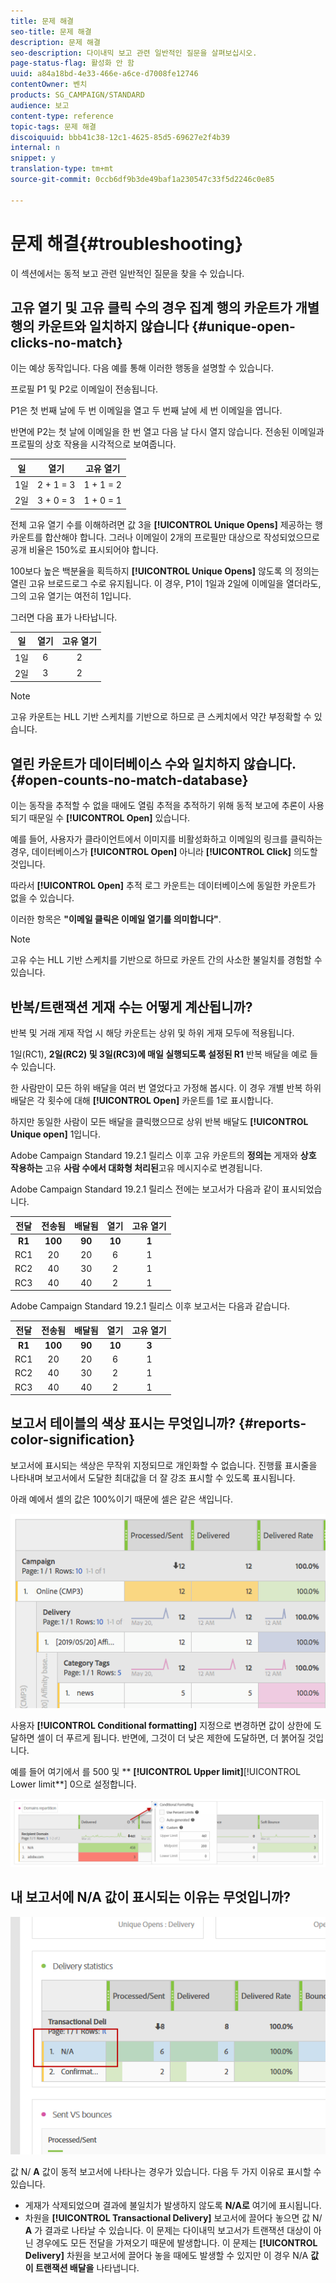```yaml
---
title: 문제 해결
seo-title: 문제 해결
description: 문제 해결
seo-description: 다이내믹 보고 관련 일반적인 질문을 살펴보십시오.
page-status-flag: 활성화 안 함
uuid: a84a18bd-4e33-466e-a6ce-d7008fe12746
contentOwner: 벤치
products: SG_CAMPAIGN/STANDARD
audience: 보고
content-type: reference
topic-tags: 문제 해결
discoiquuid: bbb41c38-12c1-4625-85d5-69627e2f4b39
internal: n
snippet: y
translation-type: tm+mt
source-git-commit: 0ccb6df9b3de49baf1a230547c33f5d2246c0e85

---
```



# 문제 해결{#troubleshooting}

이 섹션에서는 동적 보고 관련 일반적인 질문을 찾을 수 있습니다.

## 고유 열기 및 고유 클릭 수의 경우 집계 행의 카운트가 개별 행의 카운트와 일치하지 않습니다 {#unique-open-clicks-no-match}

이는 예상 동작입니다.
다음 예를 통해 이러한 행동을 설명할 수 있습니다.

프로필 P1 및 P2로 이메일이 전송됩니다.

P1은 첫 번째 날에 두 번 이메일을 열고 두 번째 날에 세 번 이메일을 엽니다.

반면에 P2는 첫 날에 이메일을 한 번 열고 다음 날 다시 열지 않습니다.
전송된 이메일과 프로필의 상호 작용을 시각적으로 보여줍니다.

<table> 
 <thead> 
  <tr> 
   <th align="center"> <strong>일</strong><br /> </th> 
   <th align="center"> <strong>열기</strong><br /> </th> 
   <th align="center"> <strong>고유 열기</strong><br /> </th> 
  </tr> 
 </thead> 
 <tbody> 
  <tr> 
   <td align="center"> 1일<br /> </td> 
   <td align="center"> 2 + 1 = 3<br /> </td> 
   <td align="center"> 1 + 1 = 2<br /> </td> 
  </tr> 
  <tr> 
   <td align="center"> 2일<br /> </td> 
   <td align="center"> 3 + 0 = 3<br /> </td> 
   <td align="center"> 1 + 0 = 1<br /> </td> 
  </tr>
 </tbody> 
</table>

전체 고유 열기 수를 이해하려면 값 3을 **[!UICONTROL Unique Opens]** 제공하는 행 카운트를 합산해야 합니다. 그러나 이메일이 2개의 프로필만 대상으로 작성되었으므로 공개 비율은 150%로 표시되어야 합니다.

100보다 높은 백분율을 획득하지 **[!UICONTROL Unique Opens]** 않도록 의 정의는 열린 고유 브로드로그 수로 유지됩니다. 이 경우, P1이 1일과 2일에 이메일을 열더라도, 그의 고유 열기는 여전히 1입니다.

그러면 다음 표가 나타납니다.

<table> 
 <thead> 
  <tr> 
   <th align="center"> <strong>일</strong><br /> </th> 
   <th align="center"> <strong>열기</strong><br /> </th> 
   <th align="center"> <strong>고유 열기</strong><br /> </th> 
  </tr> 
 </thead> 
 <tbody> 
  <tr> 
   <td align="center"> 1일<br /> </td> 
   <td align="center"> 6<br /> </td> 
   <td align="center"> 2<br /> </td>
  </tr> 
  <tr> 
   <td align="center"> 2일<br /> </td> 
   <td align="center"> 3<br /> </td> 
   <td align="center"> 2<br /> </td> 
  </tr> 
 </tbody> 
</table>

>[!NOTE]
>
>고유 카운트는 HLL 기반 스케치를 기반으로 하므로 큰 스케치에서 약간 부정확할 수 있습니다.

## 열린 카운트가 데이터베이스 수와 일치하지 않습니다. {#open-counts-no-match-database}

이는 동작을 추적할 수 없을 때에도 열림 추적을 추적하기 위해 동적 보고에 추론이 사용되기 때문일 수 **[!UICONTROL Open]** 있습니다.

예를 들어, 사용자가 클라이언트에서 이미지를 비활성화하고 이메일의 링크를 클릭하는 경우, 데이터베이스가 **[!UICONTROL Open]** 아니라 **[!UICONTROL Click]** 의도할 것입니다.

따라서 **[!UICONTROL Open]** 추적 로그 카운트는 데이터베이스에 동일한 카운트가 없을 수 있습니다.

이러한 항목은 **"이메일 클릭은 이메일 열기를 의미합니다"**.

>[!NOTE]
>
>고유 수는 HLL 기반 스케치를 기반으로 하므로 카운트 간의 사소한 불일치를 경험할 수 있습니다.

## 반복/트랜잭션 게재 수는 어떻게 계산됩니까?

반복 및 거래 게재 작업 시 해당 카운트는 상위 및 하위 게재 모두에 적용됩니다.

1일(RC1), **2일(RC2) 및 3일(RC3)에 매일 실행되도록 설정된 R1** 반복 배달을 예로 들 수 있습니다.

한 사람만이 모든 하위 배달을 여러 번 열었다고 가정해 봅시다. 이 경우 개별 반복 하위 배달은 각 횟수에 대해 **[!UICONTROL Open]** 카운트를 1로 표시합니다.

하지만 동일한 사람이 모든 배달을 클릭했으므로 상위 반복 배달도 **[!UICONTROL Unique open]** 1입니다.

Adobe Campaign Standard 19.2.1 릴리스 이후 고유 카운트의 **정의는** 게재와 **상호 작용하는** 고유 **사람 수에서 대화형 처리된**&#x200B;고유 메시지수로 변경됩니다.

Adobe Campaign Standard 19.2.1 릴리스 전에는 보고서가 다음과 같이 표시되었습니다.

<table> 
 <thead> 
  <tr> 
   <th align="center"> <strong>전달</strong><br /> </th> 
   <th align="center"> <strong>전송됨</strong><br /> </th> 
   <th align="center"> <strong>배달됨</strong><br /> </th>
   <th align="center"> <strong>열기</strong><br /> </th> 
   <th align="center"> <strong>고유 열기</strong><br /> </th>
  </tr> 
 </thead> 
 <tbody> 
  <tr> 
   <td align="center"> <strong>R1<br/> </td> 
   <td align="center"> <strong>100<br/> </td> 
   <td align="center"> <strong>90<br/> </td> 
   <td align="center"> <strong>10<br/> </td> 
   <td align="center"> <strong>1<br/> </td> 
  </tr> 
  <tr> 
   <td align="center"> RC1<br/> </td> 
   <td align="center"> 20<br /> </td> 
   <td align="center"> 20<br /> </td> 
   <td align="center"> 6<br /> </td> 
   <td align="center"> 1<br /> </td> 
  </tr>
    <tr> 
   <td align="center"> RC2<br /> </td> 
   <td align="center"> 40<br /> </td> 
   <td align="center"> 30<br /> </td> 
   <td align="center"> 2<br /> </td> 
   <td align="center"> 1<br /> </td> 
  </tr> 
    <tr> 
   <td align="center"> RC3<br /> </td> 
   <td align="center"> 40<br /> </td> 
   <td align="center"> 40<br /> </td> 
   <td align="center"> 2<br /> </td> 
   <td align="center"> 1<br /> </td> 
  </tr>
 </tbody> 
</table>

Adobe Campaign Standard 19.2.1 릴리스 이후 보고서는 다음과 같습니다.

<table> 
 <thead> 
  <tr> 
   <th align="center"> <strong>전달</strong><br /> </th> 
   <th align="center"> <strong>전송됨</strong><br /> </th> 
   <th align="center"> <strong>배달됨</strong><br /> </th>
   <th align="center"> <strong>열기</strong><br /> </th> 
   <th align="center"> <strong>고유 열기</strong><br /> </th>
  </tr> 
 </thead> 
 <tbody> 
  <tr> 
   <td align="center"> <strong>R1<br/> </td> 
   <td align="center"> <strong>100<br/> </td> 
   <td align="center"> <strong>90<br/> </td> 
   <td align="center"> <strong>10<br/> </td> 
   <td align="center"> <strong>3<br/> </td> 
  </tr> 
  <tr> 
   <td align="center"> RC1<br/> </td> 
   <td align="center"> 20<br /> </td> 
   <td align="center"> 20<br /> </td> 
   <td align="center"> 6<br /> </td> 
   <td align="center"> 1<br /> </td> 
  </tr>
    <tr> 
   <td align="center"> RC2<br /> </td> 
   <td align="center"> 40<br /> </td> 
   <td align="center"> 30<br /> </td> 
   <td align="center"> 2<br /> </td> 
   <td align="center"> 1<br /> </td> 
  </tr> 
    <tr> 
   <td align="center"> RC3<br /> </td> 
   <td align="center"> 40<br /> </td> 
   <td align="center"> 40<br /> </td> 
   <td align="center"> 2<br /> </td> 
   <td align="center"> 1<br /> </td> 
  </tr> 
 </tbody> 
</table>

## 보고서 테이블의 색상 표시는 무엇입니까? {#reports-color-signification}

보고서에 표시되는 색상은 무작위 지정되므로 개인화할 수 없습니다. 진행률 표시줄을 나타내며 보고서에서 도달한 최대값을 더 잘 강조 표시할 수 있도록 표시됩니다.

아래 예에서 셀의 값은 100%이기 때문에 셀은 같은 색입니다.

![](assets/troubleshooting_1.png)

사용자 **[!UICONTROL Conditional formatting]** 지정으로 변경하면 값이 상한에 도달하면 셀이 더 푸르게 됩니다. 반면에, 그것이 더 낮은 제한에 도달하면, 더 붉어질 것입니다.

예를 들어 여기에서 를 500 및 ** **[!UICONTROL Upper limit]**[!UICONTROL Lower limit**] 0으로 설정합니다.

![](assets/troubleshooting_2.png)

## 내 보고서에 N/A 값이 표시되는 이유는 무엇입니까?

![](assets/troubleshooting_3.png)

값 N/ **A** 값이 동적 보고서에 나타나는 경우가 있습니다. 다음 두 가지 이유로 표시할 수 있습니다.

* 게재가 삭제되었으며 결과에 불일치가 발생하지 않도록 **N/A로** 여기에 표시됩니다.
* 차원을 **[!UICONTROL Transactional Delivery]** 보고서에 끌어다 놓으면 값 N/ **A** 가 결과로 나타날 수 있습니다. 이 문제는 다이내믹 보고서가 트랜잭션 대상이 아닌 경우에도 모든 전달을 가져오기 때문에 발생합니다.
이 문제는 **[!UICONTROL Delivery]** 차원을 보고서에 끌어다 놓을 때에도 발생할 수 있지만 이 경우 N/A **값이 트랜잭션 배달을** 나타냅니다.
